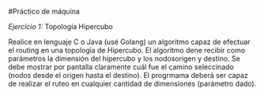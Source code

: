 #Práctico de máquina

*Ejercicio 1:* Topología Hipercubo

Realice en lenguaje C o Java (usé Golang) un algoritmo capaz de efectuar el routing en una topología de Hipercubo. El algoritmo dene recibir como parámetros la dimensión del hipercubo y los nodosorigen y destino. Se debe mostrar por pantalla claramente cuál fue el camino seleccinado (nodos desde el origen hasta el destino). El progrmama deberá ser capaz de realizar el ruteo en cualquier cantidad de dimensiones (parámetro dado).


